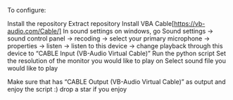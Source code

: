 To configure:

Install the repository
Extract repository
Install VBA Cable[https://vb-audio.com/Cable/]
In sound settings on windows, go Sound settings -> sound control panel -> recoding -> select your primary microphone -> properties -> listen -> listen to this device -> change playback through this device to “CABLE Input (VB-Audio Virtual Cable)”
Run the python script
Set the resolution of the monitor you would like to play on
Select sound file you would like to play

Make sure that has “CABLE Output (VB-Audio Virtual Cable)” as output and enjoy the script :) drop a star if you enjoy
